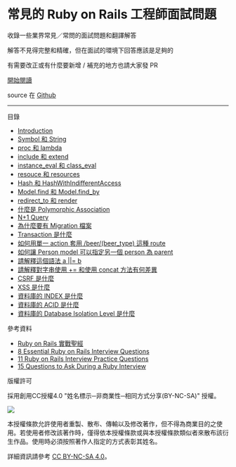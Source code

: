 # 常見的 Ruby on Rails 工程師面試問題

收錄一些業界常見／常問的面試問題和翻譯解答

解答不見得完整和精確，但在面試的環境下回答應該是足夠的

有需要改正或有什麼要新增 / 補充的地方也請大家發 PR

[開始閱讀](https://unayung.gitbooks.io/ruby-on-rails-developer-interview-questions/content/)

source 在 [Github](https://github.com/Unayung/ruby-on-rails-developer-interview-questions)

---

目錄

* [Introduction](README.md)
* [Symbol 和 String](symbolstring.md)
* [proc 和 lambda](proc--lambda.md)
* [include 和 extend](include--extend.md)
* [instance\_eval 和 class\_eval](instanceeval--classeval.md)
* [resouce 和 resources](resouce--resources.md)
* [Hash 和 HashWithIndifferentAccess](hash.md)
* [Model.find 和 Model.find_by](find.md)
* [redirect_to 和 render](redirect.md)
* [什麼是 Polymorphic Association](poly.md)
* [N+1 Query](nplusone.md)
* [為什麼要有 Migration 檔案](migration.md)
* [Transaction 是什麼](transaction.md)
* [如何用單一 action 套用 /beer/(beer\_type) 這種 route](beer_type.md)
* [如何讓 Person model 可以指定另一個 person 為 parent](person.md)
* [請解釋這個語法 a ||= b](aorequalb.md)
* [請解釋對字串使用 += 和使用 concat 方法有何差異](concat.md)
* [CSRF 是什麼](csrf.md)
* [XSS 是什麼](xss.md)
* [資料庫的 INDEX 是什麼](index.md)
* [資料庫的 ACID 是什麼](acid.md)
* [資料庫的 Database Isolation Level 是什麼](dil.md)

參考資料

* [Ruby on Rails 實戰聖經](https://ihower.tw/rails/)
* [8 Essential Ruby on Rails Interview Questions](https://www.toptal.com/ruby-on-rails/interview-questions)
* [11 Ruby on Rails Interview Practice Questions](https://www.codementor.io/ruby-on-rails/tutorial/ruby-on-rails-interview-questions)
* [15 Questions to Ask During a Ruby Interview](https://gist.github.com/ryansobol/5252653)

版權許可

採用創用CC授權4.0 "姓名標示─非商業性─相同方式分享(BY-NC-SA)" 授權。

![](/assets/cc-by-nc-sa.png)

本授權條款允許使用者重製、散布、傳輸以及修改著作，但不得為商業目的之使用。若使用者修改該著作時，僅得依本授權條款或與本授權條款類似者來散布該衍生作品。使用時必須按照著作人指定的方式表彰其姓名。

詳細資訊請參考 [CC BY-NC-SA 4.0](https://creativecommons.org/licenses/by-nc-sa/4.0/)。

